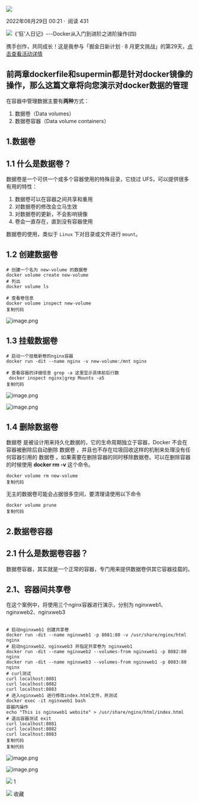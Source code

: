    

[![](https://p26-passport.byteacctimg.com/img/user-avatar/e3b82b14bcbe9861a2b50f64dcd89de1~300x300.image)](https://juejin.cn/user/3611262085773719)

2022年08月29日 00:21 ·  阅读 431

![《‘狂’人日记》---Docker从入门到进阶之进阶操作(四)](https://p6-juejin.byteimg.com/tos-cn-i-k3u1fbpfcp/01705529f3fa413da14f1e55fb786bc1~tplv-k3u1fbpfcp-zoom-crop-mark:3024:3024:3024:1702.awebp?)  

携手创作，共同成长！这是我参与「掘金日新计划 · 8 月更文挑战」的第29天，[点击查看活动详情](https://juejin.cn/post/7123120819437322247 "https://juejin.cn/post/7123120819437322247")

## 前两章dockerfile和supermin都是针对docker镜像的操作，那么这篇文章将向您演示对docker数据的管理

在容器中管理数据主要有**两种**方式：

1.  数据卷（Data volumes）
2.  数据卷容器（Data volume containers）

## 1.数据卷

## 1.1 什么是数据卷？

数据卷是一个可供一个或多个容器使用的特殊目录，它绕过 UFS，可以提供很多有用的特性：

1.  数据卷可以在容器之间共享和重用
2.  对数据卷的修改会立马生效
3.  对数据卷的更新，不会影响镜像
4.  卷会一直存在，直到没有容器使用

数据卷的使用，类似于 `Linux` 下对目录或文件进行 `mount`。

## 1.2 创建数据卷

```
# 创建一个名为 new-volume 的数据卷
docker volume create new-volume
# 列出
docker volume ls

# 查看卷信息
docker volume inspect new-volume
复制代码
```

![image.png](https://p3-juejin.byteimg.com/tos-cn-i-k3u1fbpfcp/3f1cb72700a34df8a7d29c5dfef0d909~tplv-k3u1fbpfcp-zoom-in-crop-mark:3024:0:0:0.awebp)[](https://link.juejin.cn/?target= "https://link.juejin.cn?target=")

## 1.3 挂载数据卷

```
# 启动一个挂载新卷的nginx容器
docker run -dit --name nginx -v new-volume:/mnt nginx

# 查看容器的详细信息 grep -a 这里显示具体前后行数
 docker inspect nginx|grep Mounts -a5
复制代码
```

![image.png](https://p3-juejin.byteimg.com/tos-cn-i-k3u1fbpfcp/0a5e1de73f7e4b538c3cb83898a0186f~tplv-k3u1fbpfcp-zoom-in-crop-mark:3024:0:0:0.awebp)

![image.png](https://p3-juejin.byteimg.com/tos-cn-i-k3u1fbpfcp/953b1c41b1704437811ab22063483639~tplv-k3u1fbpfcp-zoom-in-crop-mark:3024:0:0:0.awebp)[](https://link.juejin.cn/?target= "https://link.juejin.cn?target=")

## 1.4 删除数据卷

数据卷 是被设计用来持久化数据的，它的生命周期独立于容器，Docker 不会在 容器被删除后自动删除 数据卷 ，并且也不存在垃圾回收这样的机制来处理没有任 何容器引用的 数据卷 。如果需要在删除容器的同时移除数据卷。可以在删除容器 的时候使用 **docker rm -v** 这个命令。

```
docker volume rm new-volume
复制代码
```

无主的数据卷可能会占据很多空间，要清理请使用以下命令

```
docker volume prune
复制代码
```

## 2.数据卷容器

## 2.1 什么是数据卷容器？

数据卷容器，其实就是一个正常的容器，专门用来提供数据卷供其它容器挂载的。

## 2.1、容器间共享卷

在这个案例中，将使用三个nginx容器进行演示，分别为 nginxweb1、nginxweb2、nginxweb3

```

# 启动nginxweb1 创建共享卷
docker run -dit --name nginxweb1 -p 8081:80 -v /usr/share/nginx/html nginx
# 启动nginxweb2、nginxweb3 并指定共享卷为 nginxweb1
docker run -dit --name nginxweb2 --volumes-from nginxweb1 -p 8082:80 nginx
docker run -dit --name nginxweb3 --volumes-from nginxweb1 -p 8083:80 nginx
# curl测试
curl localhost:8081
curl localhost:8082
curl localhost:8083
# 进入nginxweb1 进行修改index.html文件，并测试
docker exec -it nginxweb1 bash
容器内操作
echo "This is nginxweb1 website" > /usr/share/nginx/html/index.html
# 退出容器测试 exit
curl localhost:8081
curl localhost:8082
curl localhost:8083
复制代码
复制代码
```

![image.png](https://p3-juejin.byteimg.com/tos-cn-i-k3u1fbpfcp/3f49f50eb81a4b25aa984a04866327ed~tplv-k3u1fbpfcp-zoom-in-crop-mark:3024:0:0:0.awebp)

![image.png](https://p3-juejin.byteimg.com/tos-cn-i-k3u1fbpfcp/c3a061eea0f449b7ac5ae00a97a5f931~tplv-k3u1fbpfcp-zoom-in-crop-mark:3024:0:0:0.awebp)

![](https://lf3-cdn-tos.bytescm.com/obj/static/xitu_juejin_web/00ba359ecd0075e59ffbc3d810af551d.svg) 1

![](https://lf3-cdn-tos.bytescm.com/obj/static/xitu_juejin_web/3d482c7a948bac826e155953b2a28a9e.svg) 收藏